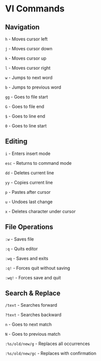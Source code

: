 
# VI Commands

## Navigation
`h` - Moves cursor left

`j` - Moves cursor down

`k` - Moves cursor up

`l` - Moves cursor right

`w` - Jumps to next word

`b` - Jumps to previous word

`gg` - Goes to file start

`G` - Goes to file end

`$` - Goes to line end

`0` - Goes to line start

## Editing
`i` - Enters insert mode

`esc` - Returns to command mode

`dd` - Deletes current line

`yy` - Copies current line

`p` - Pastes after cursor

`u` - Undoes last change

`x` - Deletes character under cursor

## File Operations
`:w` - Saves file

`:q` - Quits editor

`:wq` - Saves and exits

`:q!` - Forces quit without saving

`:wq!` - Forces save and quit

## Search & Replace
`/text` - Searches forward

`?text` - Searches backward

`n` - Goes to next match

`N` - Goes to previous match

`:%s/old/new/g` - Replaces all occurrences

`:%s/old/new/gc` - Replaces with confirmation
